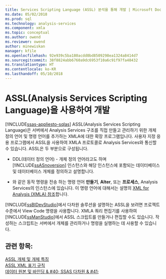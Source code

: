 ```yaml
---
title: Services Scripting Language (ASSL) 분석을 통해 개발 | Microsoft Docs
ms.date: 05/02/2018
ms.prod: sql
ms.technology: analysis-services
ms.component: xmla
ms.topic: conceptual
ms.author: owend
ms.reviewer: owend
author: minewiskan
manager: kfile
ms.openlocfilehash: 92e939c5ba180acdd0bd8509298ea1324a8414d7
ms.sourcegitcommit: 38f8824abb6760a9dc6953f10a6c91f97fa48432
ms.translationtype: HT
ms.contentlocale: ko-KR
ms.lasthandoff: 05/10/2018
---
```

# <a name="developing-with-analysis-services-scripting-language-assl"></a>ASSL(Analysis Services Scripting Language)을 사용하여 개발
[!INCLUDE[ssas-appliesto-sqlas](../../../includes/ssas-appliesto-sqlas.md)]
  ASSL(Analysis Services Scripting Language)은 서버에서 Analysis Services 구조를 직접 만들고 관리하기 위한 개체 정의 언어 및 명령 언어를 추가하는 XMLA에 대한 확장 프로그램입니다. 사용자 지정 응용 프로그램에서 ASSL을 사용하여 XMLA 프로토콜로 Analysis Services와 통신할 수 있습니다. ASSL은 두 부분으로 구성됩니다.  
  
-   DDL(데이터 정의 언어) - 개체 정의 언어라고도 하며 [!INCLUDE[ssASnoversion](../../../includes/ssasnoversion-md.md)] 인스턴스와 해당 인스턴스에 포함되는 데이터베이스 및 데이터베이스 개체를 정의하고 설명합니다.  
  
-   와 같은 동작 명령을 전송 하는 명령 언어 **만들기**, **Alter**, 또는 **프로세스**, Analysis Services의 인스턴스에 있습니다. 이 명령 언어에 대해서는 설명의 [XML for Analysis &#40;XMLA&#41; 참조](../../../analysis-services/xmla/xml-for-analysis-xmla-reference.md)합니다.  
  
 [!INCLUDE[ssBIDevStudio](../../../includes/ssbidevstudio-md.md)]에서 다차원 솔루션을 설명하는 ASSL을 보려면 프로젝트 수준에서 View Code 명령을 사용합니다. XMLA 쿼리 편집기를 사용하여 [!INCLUDE[ssManStudio](../../../includes/ssmanstudio-md.md)]에서 ASSL 스크립트를 만들거나 편집할 수도 있습니다. 작성하는 스크립트는 서버에서 개체를 관리하거나 명령을 실행하는 데 사용할 수 있습니다.  
  
## <a name="see-also"></a>관련 항목:  
 [ASSL 개체 및 개체 특징](../../../analysis-services/multidimensional-models/scripting-language-assl/assl-objects-and-object-characteristics.md)   
 [ASSL XML 표기 규칙](../../../analysis-services/multidimensional-models/scripting-language-assl/assl-xml-conventions.md)   
 [데이터 원본 및 바인딩 & #40; SSAS 다차원 & #41;](../../../analysis-services/multidimensional-models/data-sources-and-bindings-ssas-multidimensional.md)  
  
  
